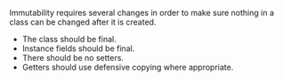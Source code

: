 Immutability requires several changes in order to make sure nothing in a class can be changed after it is created.

* The class should be final.
* Instance fields should be final.
* There should be no setters.
* Getters should use defensive copying where appropriate.
